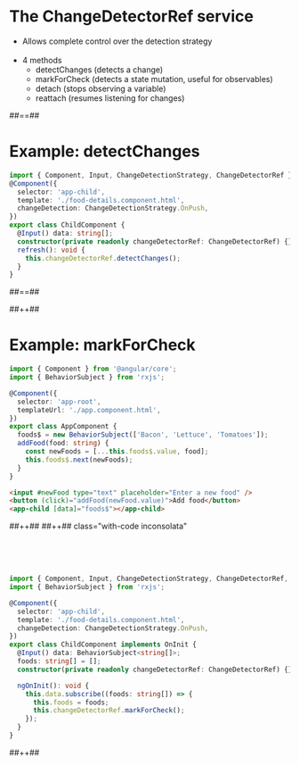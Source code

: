 <!-- .slide -->

# The ChangeDetectorRef service

- Allows complete control over the detection strategy<br><br>
- 4 methods
  - detectChanges (detects a change)
  - markForCheck (detects a state mutation, useful for observables)
  - detach (stops observing a variable)
  - reattach (resumes listening for changes)

##==##

<!-- .slide: class="with-code inconsolata" -->

# Example: detectChanges

```typescript
import { Component, Input, ChangeDetectionStrategy, ChangeDetectorRef } from '@angular/core';
@Component({
  selector: 'app-child',
  template: './food-details.component.html',
  changeDetection: ChangeDetectionStrategy.OnPush,
})
export class ChildComponent {
  @Input() data: string[];
  constructor(private readonly changeDetectorRef: ChangeDetectorRef) {}
  refresh(): void {
    this.changeDetectorRef.detectChanges();
  }
}
```

<!-- .element: class="medium-code" -->

##==##

<!-- .slide: class="tc-multiple-columns with-code inconsolata" -->

##++##

# Example: markForCheck

```typescript
import { Component } from '@angular/core';
import { BehaviorSubject } from 'rxjs';

@Component({
  selector: 'app-root',
  templateUrl: './app.component.html',
})
export class AppComponent {
  foods$ = new BehaviorSubject(['Bacon', 'Lettuce', 'Tomatoes']);
  addFood(food: string) {
    const newFoods = [...this.foods$.value, food];
    this.foods$.next(newFoods);
  }
}
```

<!-- .element: class="medium-code" -->

```html
<input #newFood type="text" placeholder="Enter a new food" />
<button (click)="addFood(newFood.value)">Add food</button>
<app-child [data]="foods$"></app-child>
```

<!-- .element: class="medium-code" -->

##++##
##++## class="with-code inconsolata"

<br/><br/><br/>

```typescript
import { Component, Input, ChangeDetectionStrategy, ChangeDetectorRef, OnInit } from '@angular/core';
import { BehaviorSubject } from 'rxjs';

@Component({
  selector: 'app-child',
  template: './food-details.component.html',
  changeDetection: ChangeDetectionStrategy.OnPush,
})
export class ChildComponent implements OnInit {
  @Input() data: BehaviorSubject<string[]>;
  foods: string[] = [];
  constructor(private readonly changeDetectorRef: ChangeDetectorRef) {}

  ngOnInit(): void {
    this.data.subscribe((foods: string[]) => {
      this.foods = foods;
      this.changeDetectorRef.markForCheck();
    });
  }
}
```

<!-- .element: class="medium-code" -->

##++##
